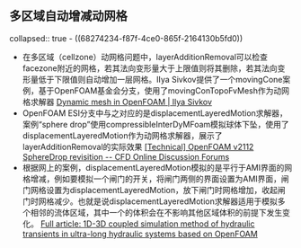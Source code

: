 ## 多区域自动增减动网格
collapsed:: true
	- ((68274234-f87f-4ce0-865f-2164130b5fd0))
- 在多区域（cellzone）动网格问题中，layerAdditionRemoval可以检查facezone附近的网格，若其法向变形量大于上限值则将其删除，若其法向变形量低于下限值则自动增加一层网格。IIya Sivkov提供了一个movingCone案例，基于OpenFOAM基金会分支，使用了movingConTopoFvMesh作为动网格求解器 [Dynamic mesh in OpenFOAM | Ilya Sivkov](https://ilyasivkov.wordpress.com/2015/04/23/dynamic-mesh-in-openfoam/)
- OpenFOAM ESI分支中与之对应的是displacementLayeredMotion求解器，案例“sphere drop”使用compressibleInterDyMFoam模拟球体下坠，使用了displacementLayeredMotion作为动网格求解器，展示了layerAdditionRemoval的实际效果 [[Technical] OpenFOAM v2112 SphereDrop revisition -- CFD Online Discussion Forums](https://www.cfd-online.com/Forums/openfoam-meshing/246508-openfoam-v2112-spheredrop-revisition.html)
- 根据网上的案例，displacementLayeredMotion模拟的是平行于AMI界面的网格增减，例如要模拟一个闸门的开关，将闸门两侧的界面设置为AMI界面，闸门网格设置为displacementLayeredMotion，放下闸门时网格增加，收起闸门时网格减少。也就是说displacementLayeredMotion求解器适用于模拟多个相邻的流体区域，其中一个的体积会在不影响其他区域体积的前提下发生变化。 [Full article: 1D-3D coupled simulation method of hydraulic transients in ultra-long hydraulic systems based on OpenFOAM](https://www.tandfonline.com/doi/full/10.1080/19942060.2023.2229889#d1e264)